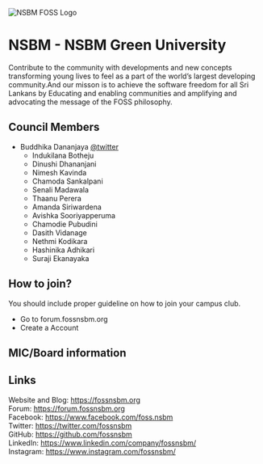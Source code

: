 ![NSBM FOSS Logo](https://github.com/fosslk/OpenDesign/blob/master/campus-clubs/NSBM/logo/2020/fossnsbmFullOriginal.png?raw=true#cc_logo)
# NSBM - NSBM Green University

Contribute to the community with developments and new concepts transforming young lives to feel as a part of the world’s largest developing community.And our misson is to achieve the software freedom for all Sri Lankans by Educating and enabling communities and amplifying and advocating the message of the FOSS philosophy.


## Council Members

* Buddhika Dananjaya [@twitter](https://twitter.com/BuddhikaDanan16)  
  - Indukilana Botheju
  - Dinushi Dhananjani
  - Nimesh Kavinda
  - Chamoda Sankalpani
  - Senali Madawala
  - Thaanu Perera
  - Amanda Siriwardena
  - Avishka Sooriyapperuma
  - Chamodie Pubudini
  - Dasith Vidanage
  - Nethmi Kodikara
  - Hashinika Adhikari
  - Suraji Ekanayaka


## How to join?

You should include proper guideline on how to join your campus club.

- Go to forum.fossnsbm.org
- Create a Account


## MIC/Board information

## Links

Website and Blog: https://fossnsbm.org  
Forum: https://forum.fossnsbm.org  
Facebook: https://www.facebook.com/foss.nsbm  
Twitter: https://twitter.com/fossnsbm  
GitHub: https://github.com/fossnsbm  
LinkedIn: https://www.linkedin.com/company/fossnsbm/  
Instagram: https://www.instagram.com/fossnsbm/  

